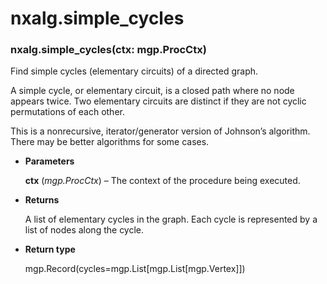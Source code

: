 # nxalg.simple_cycles


### nxalg.simple_cycles(ctx: mgp.ProcCtx)
Find simple cycles (elementary circuits) of a directed graph.

A simple cycle, or elementary circuit, is a closed path where
no node appears twice. Two elementary circuits are distinct if they
are not cyclic permutations of each other.

This is a nonrecursive, iterator/generator version of Johnson’s
algorithm. There may be better algorithms for some cases.


* **Parameters**

    **ctx** (*mgp.ProcCtx*) – The context of the procedure being executed.



* **Returns**

    A list of elementary cycles in the graph.
    Each cycle is represented by a list of nodes along the cycle.



* **Return type**

    mgp.Record(cycles=mgp.List[mgp.List[mgp.Vertex]])
